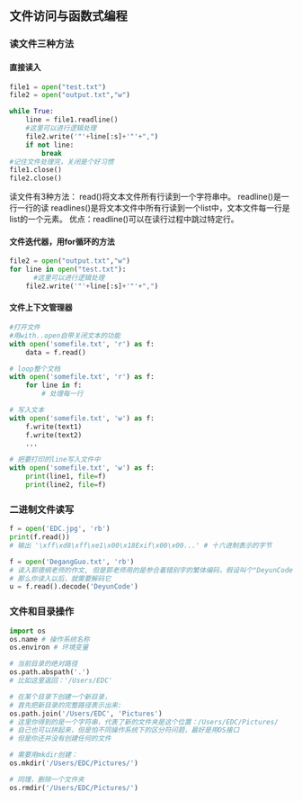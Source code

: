 ## 文件访问与函数式编程
### 读文件三种方法
#### 直接读入
```python
file1 = open("test.txt") 
file2 = open("output.txt","w") 

while True: 
    line = file1.readline() 
    #这里可以进行逻辑处理 
    file2.write('"'+line[:s]+'"'+",") 
    if not line: 
        break 
#记住文件处理完，关闭是个好习惯 
file1.close() 
file2.close() 
```

读文件有3种方法：
    read()将文本文件所有行读到一个字符串中。 
    readline()是一行一行的读 
    readlines()是将文本文件中所有行读到一个list中，文本文件每一行是list的一个元素。 优点：readline()可以在读行过程中跳过特定行。

#### 文件迭代器，用for循环的方法
```python
file2 = open("output.txt","w") 
for line in open("test.txt"): 
      #这里可以进行逻辑处理 
    file2.write('"'+line[:s]+'"'+",") 
```
#### 文件上下文管理器
```python
#打开文件
#用with..open自带关闭文本的功能
with open('somefile.txt', 'r') as f: 
    data = f.read() 

# loop整个文档
with open('somefile.txt', 'r') as f: 
    for line in f: 
        # 处理每一行

# 写入文本 
with open('somefile.txt', 'w') as f: 
    f.write(text1) 
    f.write(text2) 
    ... 

# 把要打印的line写入文件中 
with open('somefile.txt', 'w') as f: 
    print(line1, file=f) 
    print(line2, file=f)
```

### 二进制文件读写
```python
f = open('EDC.jpg', 'rb')
print(f.read())
# 输出 '\xff\xd8\xff\xe1\x00\x18Exif\x00\x00...' # 十六进制表示的字节
```
```python
f = open('DegangGuo.txt', 'rb')
# 读入郭德纲老师的作文, 但是郭老师用的是参合着错别字的繁体编码，假设叫个"DeyunCode"
# 那么你读入以后，就需要解码它
u = f.read().decode('DeyunCode')
```

### 文件和目录操作
```python
import os
os.name # 操作系统名称
os.environ # 环境变量
```
```python
# 当前目录的绝对路径
os.path.abspath('.')
# 比如这里返回：'/Users/EDC'

# 在某个目录下创建一个新目录，
# 首先把新目录的完整路径表示出来:
os.path.join('/Users/EDC', 'Pictures')
# 这里你得到的是一个字符串，代表了新的文件夹是这个位置：/Users/EDC/Pictures/
# 自己也可以拼起来，但是怕不同操作系统下的区分符问题，最好是用OS接口
# 但是你还并没有创建任何的文件

# 需要用mkdir创建：
os.mkdir('/Users/EDC/Pictures/')

# 同理，删除一个文件夹
os.rmdir('/Users/EDC/Pictures/')


```
















